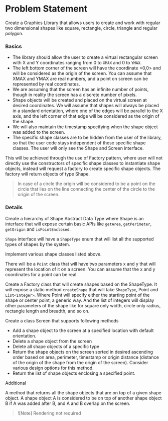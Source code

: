 # Problem Statement

Create a Graphics Library that allows users to create and work with regular two dimensional shapes like square, rectangle, circle, triangle and regular polygon.

### Basics
- The library should allow the user to create a virtual rectangular screen with X and Y coordinates ranging from 0 to `XMAX` and 0 to `YMAX`. <br>
- The left bottom corner of the screen will have the coordinate <0,0> and will be considered as the origin of the screen. You can assume that XMAX and YMAX are real numbers, and a point on screen can be represented by real coordinates. <br>
- We are assuming that the screen has an infinite number of points, though in reality the screen has a discrete number of pixels. <br>
- Shape objects will be created and placed on the virtual screen at desired coordinates. 
We will assume that shapes will always be placed in a standard orientation, where one of the edges will be parallel to the X axis, and the left corner of that edge will be considered as the origin of the shape.
- We will also maintain the timestamp specifying when the shape object was added to the screen. 
- The specific shape classes are to be hidden from the user of the library, so that the user code stays independent of these specific shape classes. The user will only see the Shape and Screen interface.

This will be achieved through the use of Factory pattern, where user will not directly use the constructors of specific shape classes to instantiate shape objects, instead will request a factory to create specific shape objects. The factory will return objects of type Shape.

> In case of a circle the origin will be considered to be a point on the circle that lies on the line connecting the center of the circle to the origin of the screen.
 

### Details

Create a hierarchy of Shape Abstract Data Type where Shape is an interface that will expose certain basic APIs like `getArea`, `getPerimeter`, `getOrigin` and `isPointEnclosed`. 

`Shape` interface will have a `ShapeType` enum that will list all the supported types of shapes by the system.

Implement various shape classes listed above.

There will be a `Point` class that will have two parameters x and y that will represent the location of it on a screen. You can assume that the x and y coordinates for a point can be real.

Create a Factory class that will create shapes based on the ShapeType. It will expose a static method `createShape` that will take `ShapeType`, Point and `List<Integer>`. Where Point will specify either the starting point of the shape or center point, a generic way. And the list of integers will display other parameters of the shape like for square only width, circle only radius, rectangle length and breadth, and so on.

Create a class Screen that supports following methods

- Add a shape object to the screen at a specified location with default orientation.
- Delete a shape object from the screen
- Delete all shape objects of a specific type
- Return the shape objects on the screen sorted in desired ascending order based on area, perimeter, timestamp or origin distance (distance of the origin of the shape from the origin of the screen). Consider various design options for this method.
- Return the list of shape objects enclosing a specified point.

Additional

A method that returns all the shape objects that are on top of a given shape object. A shape object A is considered to be on top of another shape object B if A was added after B, and A and B overlap on the screen. 

> ![Note]
> Rendering not required



